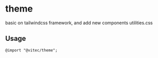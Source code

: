 # theme

basic on tailwindcss framework, and add new components utilities.css

## Usage

```
@import "@vitec/theme";
```
